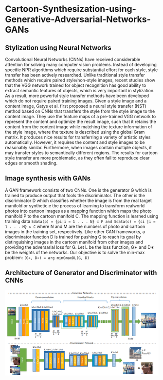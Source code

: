 # Cartoon-Synthesization-using-Generative-Adversarial-Networks-GANs
## Stylization using Neural Networks
Convolutional Neural Networks (CNNs) have received considerable attention for solving many computer vision problems. Instead of developing specific NPR algorithms which require substantial effort for each style, style transfer has been actively researched. Unlike traditional style transfer methods which require paired style/non-style images, recent studies show that the VGG network trained for object recognition has good ability to extract semantic features of objects, which is very important in stylization. As a result, more powerful style transfer methods have been developed which do not require paired training images. Given a style image and a content image, Gatys et al. first proposed a neural style transfer (NST) method based on CNNs that transfers the style from the style image to the content image. They use the feature maps of a pre-trained VGG network to represent the content and optimize the result image, such that it retains the content from the content image while matching the texture information of the style image, where the texture is described using the global Gram matrix. It produces nice results for transferring a variety of artistic styles automatically. However, it requires the content and style images to be reasonably similar. Furthermore, when images contain multiple objects, it may transfer styles to semantically different regions. The results for cartoon style transfer are more problematic, as they often fail to reproduce clear edges or smooth shading.
## Image synthesis with GANs
A GAN framework consists of two CNNs. One is the generator G which is trained to produce output that fools the discriminator. The other is the discriminator D which classifies whether the image is from the real target manifold or synthetic.e the process of learning to transform realworld photos into cartoon images as a mapping function
which maps the photo manifold P to the cartoon manifold C. The mapping function is learned using training data 
`Sdata(p) = {pi|i = 1 . . . N} ⊂ P and Sdata(c) = {ci |i = 1 . . . M} ⊂ C`
where N and M are the numbers of photo and cartoon images in the training set, respectively. Like other GAN frameworks, a discriminator function D is trained for pushing G to reach its goal by distinguishing images in the cartoon manifold from other images and providing the adversarial loss for G. Let L be the loss function, G∗ and D∗ be the weights of the networks. Our objective is to solve the min-max problem:
`(G∗, D∗) = arg minGmaxDL(G, D)`
## Architecture of Generator and Discriminator with CNNs
![Image](Architecture.png)

